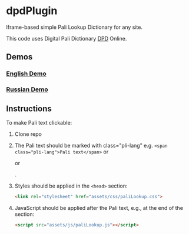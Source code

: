 # dpdPlugin

Iframe-based simple Pali Lookup Dictionary for any site.

This code uses Digital Pali Dictionary [DPD](https://github.com/digitalpalidictionary/dpd-db) Online. 

## Demos

### [English Demo](https://https://o28o.github.io/plugin/index.html?s=pi$)

### [Russian Demo](https://o28o.github.io/plugin/demo-ru-ml.html?s=dukkh)

## Instructions

To make Pali text clickable:


1.  Clone repo 
2.  The Pali text should be marked with class="pli-lang" e.g. `<span class="pli-lang">Pali text</span>` or <p> or <div>.
   
3. Styles should be applied in the `<head>` section:
   ```html
   <link rel="stylesheet" href="assets/css/paliLookup.css">

4. JavaScript should be applied after the Pali text, e.g., at the end of the <body> section:
   ```html
   <script src="assets/js/paliLookup.js"></script>

